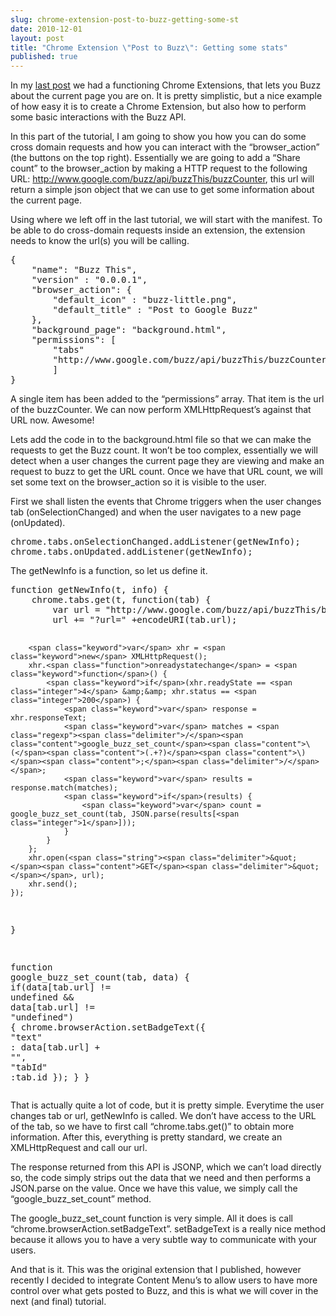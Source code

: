 ```yaml
---
slug: chrome-extension-post-to-buzz-getting-some-st
date: 2010-12-01
layout: post
title: "Chrome Extension \"Post to Buzz\": Getting some stats"
published: true
---
```

<p>In my <a href="http://paul.kinlan.me/chrome-extension-post-to-buzz-the-basics">last post</a> we had a functioning Chrome Extensions, that lets you Buzz about the current page you are on.  It is pretty simplistic, but a nice example of how easy it is to create a Chrome Extension, but also how to perform some basic interactions with the Buzz API.</p>

<p>In this part of the tutorial, I am going to show you how you can do some cross domain requests and how you can interact with the &ldquo;browser_action&rdquo; (the buttons on the top right).  Essentially we are going to add a &ldquo;Share count&rdquo; to the browser_action by making a HTTP request to the following URL: <a href="http://www.google.com/buzz/api/buzzThis/buzzCounter">http://www.google.com/buzz/api/buzzThis/buzzCounter</a>, this url will return a simple json object that we can use to get some information about the current page.</p>

<p>Using where we left off in the last tutorial, we will start with the manifest.  To be able to do cross-domain requests inside an extension, the extension needs to know the url(s) you will be calling.</p>

<div class="CodeRay">
  <div class="code"><pre>{
    <span class="key"><span class="delimiter">&quot;</span><span class="content">name</span><span class="delimiter">&quot;</span></span>: <span class="string"><span class="delimiter">&quot;</span><span class="content">Buzz This</span><span class="delimiter">&quot;</span></span>,
    <span class="key"><span class="delimiter">&quot;</span><span class="content">version</span><span class="delimiter">&quot;</span></span> : <span class="string"><span class="delimiter">&quot;</span><span class="content">0.0.0.1</span><span class="delimiter">&quot;</span></span>,
    <span class="key"><span class="delimiter">&quot;</span><span class="content">browser_action</span><span class="delimiter">&quot;</span></span>: {
        <span class="key"><span class="delimiter">&quot;</span><span class="content">default_icon</span><span class="delimiter">&quot;</span></span> : <span class="string"><span class="delimiter">&quot;</span><span class="content">buzz-little.png</span><span class="delimiter">&quot;</span></span>,
        <span class="key"><span class="delimiter">&quot;</span><span class="content">default_title</span><span class="delimiter">&quot;</span></span> : <span class="string"><span class="delimiter">&quot;</span><span class="content">Post to Google Buzz</span><span class="delimiter">&quot;</span></span> 
    },
    <span class="key"><span class="delimiter">&quot;</span><span class="content">background_page</span><span class="delimiter">&quot;</span></span>: <span class="string"><span class="delimiter">&quot;</span><span class="content">background.html</span><span class="delimiter">&quot;</span></span>,
    <span class="key"><span class="delimiter">&quot;</span><span class="content">permissions</span><span class="delimiter">&quot;</span></span>: [
        <span class="string"><span class="delimiter">&quot;</span><span class="content">tabs</span><span class="delimiter">&quot;</span></span>
        <span class="string"><span class="delimiter">&quot;</span><span class="content">http://www.google.com/buzz/api/buzzThis/buzzCounter</span><span class="delimiter">&quot;</span></span>
        ]
}</pre></div>
</div>


<p>A single item has been added to the &ldquo;permissions&rdquo; array.  That item is the url of the buzzCounter.  We can now perform XMLHttpRequest&rsquo;s against that URL now. Awesome!</p>

<p>Lets add the code in to the background.html file so that we can make the requests to get the Buzz count.  It won&rsquo;t be too complex, essentially we will detect when a user changes the current page they are viewing and make an request to buzz to get the URL count.  Once we have that URL count, we will set some text on the browser_action so it is visible to the user.</p>

<p>First we shall listen the events that Chrome triggers when the user changes tab (onSelectionChanged) and when the user navigates to a new page (onUpdated).</p>

<div class="CodeRay">
  <div class="code"><pre>chrome.tabs.onSelectionChanged.addListener(getNewInfo);
chrome.tabs.onUpdated.addListener(getNewInfo);</pre></div>
</div>


<p>The getNewInfo is a function, so let us define it.</p>

<div class="CodeRay">
  <div class="code"><pre><span class="keyword">function</span> <span class="function">getNewInfo</span>(t, info) {
    chrome.tabs.get(t, <span class="keyword">function</span>(tab) { 
        <span class="keyword">var</span> url = <span class="string"><span class="delimiter">&quot;</span><span class="content">http://www.google.com/buzz/api/buzzThis/buzzCounter</span><span class="delimiter">&quot;</span></span>            
        url += <span class="string"><span class="delimiter">&quot;</span><span class="content">?url=</span><span class="delimiter">&quot;</span></span> +encodeURI(tab.url);

        <span class="keyword">var</span> xhr = <span class="keyword">new</span> XMLHttpRequest();
        xhr.<span class="function">onreadystatechange</span> = <span class="keyword">function</span>() {
            <span class="keyword">if</span>(xhr.readyState == <span class="integer">4</span> &amp;&amp; xhr.status == <span class="integer">200</span>) {
                <span class="keyword">var</span> response = xhr.responseText;
                <span class="keyword">var</span> matches = <span class="regexp"><span class="delimiter">/</span><span class="content">google_buzz_set_count</span><span class="content">\(</span><span class="content">(.+?)</span><span class="content">\)</span><span class="content">;</span><span class="delimiter">/</span></span>;
                <span class="keyword">var</span> results = response.match(matches);
                <span class="keyword">if</span>(results) {
                    <span class="keyword">var</span> count = google_buzz_set_count(tab, JSON.parse(results[<span class="integer">1</span>]));
                }
            }
        }; 
        xhr.open(<span class="string"><span class="delimiter">&quot;</span><span class="content">GET</span><span class="delimiter">&quot;</span></span>, url);
        xhr.send();
    });
}

<span class="keyword">function</span> <span class="function">google_buzz_set_count</span>(tab, data) {
    <span class="keyword">if</span>(data[tab.url] != <span class="predefined-constant">undefined</span> &amp;&amp; data[tab.url] != <span class="string"><span class="delimiter">&quot;</span><span class="content">undefined</span><span class="delimiter">&quot;</span></span>) {
        chrome.browserAction.setBadgeText({ <span class="key"><span class="delimiter">&quot;</span><span class="content">text</span><span class="delimiter">&quot;</span></span> : data[tab.url] + <span class="string"><span class="delimiter">&quot;</span><span class="delimiter">&quot;</span></span>, <span class="key"><span class="delimiter">&quot;</span><span class="content">tabId</span><span class="delimiter">&quot;</span></span> :tab.id });
    }
}</pre></div>
</div>


<p>That is actually quite a lot of code, but it is pretty simple.  Everytime the user changes tab or url, getNewInfo is called.  We don&rsquo;t have access to the URL of the tab, so we have to first call &ldquo;chrome.tabs.get()&rdquo; to obtain more information.  After this, everything is pretty standard, we create an XMLHttpRequest and call our url.</p>

<p>The response returned from this API is JSONP, which we can&rsquo;t load directly so, the code simply strips out the data that we need and then performs a JSON.parse on the value. Once we have this value, we simply call the &ldquo;google_buzz_set_count&rdquo; method.</p>

<p>The google_buzz_set_count function is very simple.  All it does is call &ldquo;chrome.browserAction.setBadgeText&rdquo;.  setBadgeText is a really nice method because it allows you to have a very subtle way to communicate with your users.</p>

<p>And that is it.  This was the original extension that I published, however recently I decided to integrate Content Menu&rsquo;s to allow users to have more control over what gets posted to Buzz, and this is what we will cover in the next (and final) tutorial.</p>

